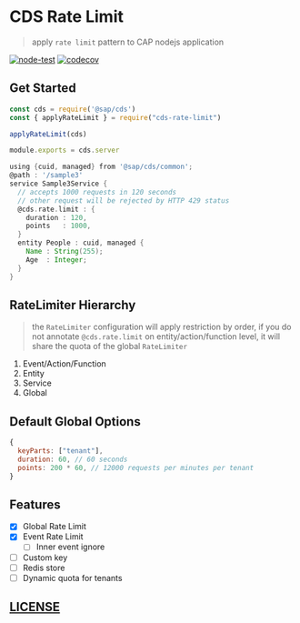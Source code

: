 # CDS Rate Limit

> apply `rate limit` pattern to CAP nodejs application

[![node-test](https://github.com/Soontao/cds-rate-limit/actions/workflows/nodejs.yml/badge.svg)](https://github.com/Soontao/cds-rate-limit/actions/workflows/nodejs.yml)
[![codecov](https://codecov.io/gh/Soontao/cds-rate-limit/branch/main/graph/badge.svg?token=xzBkWloYNR)](https://codecov.io/gh/Soontao/cds-rate-limit)


## Get Started

```js
const cds = require('@sap/cds')
const { applyRateLimit } = require("cds-rate-limit")

applyRateLimit(cds)

module.exports = cds.server
```

```groovy
using {cuid, managed} from '@sap/cds/common';
@path : '/sample3'
service Sample3Service {
  // accepts 1000 requests in 120 seconds
  // other request will be rejected by HTTP 429 status
  @cds.rate.limit : { 
    duration : 120,
    points   : 1000,
  }
  entity People : cuid, managed {
    Name : String(255);
    Age  : Integer;
  }
}
```

## RateLimiter Hierarchy

> the `RateLimiter` configuration will apply restriction by order, if you do not annotate `@cds.rate.limit` on entity/action/function level, it will share the quota of the global `RateLimiter`

1. Event/Action/Function
2. Entity
3. Service
4. Global

## Default Global Options

```js
{
  keyParts: ["tenant"],
  duration: 60, // 60 seconds
  points: 200 * 60, // 12000 requests per minutes per tenant
}
```

## Features

- [x] Global Rate Limit
- [x] Event Rate Limit
  - [ ] Inner event ignore
- [ ] Custom key
- [ ] Redis store
- [ ] Dynamic quota for tenants

## [LICENSE](./LICENSE)
